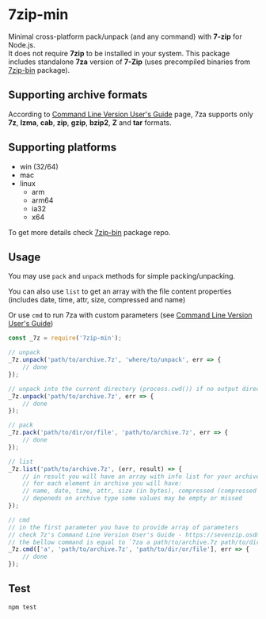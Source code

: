7zip-min
========

Minimal cross-platform pack/unpack (and any command) with **7-zip** for Node.js.   
It does not require **7zip** to be installed in your system. 
This package includes standalone **7za** version of **7-Zip** (uses precompiled binaries from [7zip-bin](https://github.com/develar/7zip-bin) package).


Supporting archive formats
--------------------------

According to [Command Line Version User's Guide](https://sevenzip.osdn.jp/chm/cmdline/index.htm) page, 7za supports only **7z**, **lzma**, **cab**, **zip**, **gzip**, **bzip2**, **Z** and **tar** formats. 


Supporting platforms
--------------------

- win (32/64)
- mac
- linux
    - arm
    - arm64
    - ia32
    - x64

To get more details check [7zip-bin](https://github.com/develar/7zip-bin) package repo. 


Usage
-----

You may use `pack` and `unpack` methods for simple packing/unpacking. 

You can also use `list` to get an array with the file content properties (includes date, time, attr, size, compressed and name)

Or use `cmd` to run 7za with custom parameters (see [Command Line Version User's Guide](https://sevenzip.osdn.jp/chm/cmdline/index.htm))

```js
const _7z = require('7zip-min');

// unpack
_7z.unpack('path/to/archive.7z', 'where/to/unpack', err => {
    // done
});

// unpack into the current directory (process.cwd()) if no output directory specified
_7z.unpack('path/to/archive.7z', err => {
    // done
});

// pack
_7z.pack('path/to/dir/or/file', 'path/to/archive.7z', err => {
    // done
});

// list
_7z.list('path/to/archive.7z', (err, result) => {
    // in result you will have an array with info list for your archive
    // for each element in archive you will have:
    // name, date, time, attr, size (in bytes), compressed (compressed size in bytes), crc, method, encrtypted, block
    // depeneds on archive type some values may be empty or missed
});

// cmd
// in the first parameter you have to provide array of parameters
// check 7z's Command Line Version User's Guide - https://sevenzip.osdn.jp/chm/cmdline/index.htm
// the bellow command is equal to `7za a path/to/archive.7z path/to/dir/or/file` and will add `path/to/dir/or/file` to `path/to/archive.7z` archive
_7z.cmd(['a', 'path/to/archive.7z', 'path/to/dir/or/file'], err => {
    // done
});
```

Test
----

`npm test`
